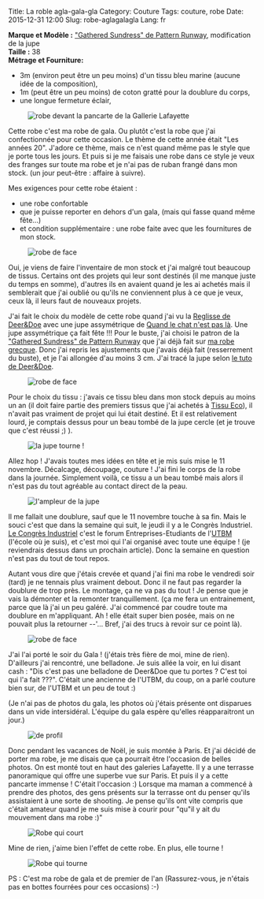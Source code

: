 Title: La roble agla-gala-gla
Category: Couture
Tags: couture, robe
Date: 2015-12-31 12:00
Slug: robe-aglagalagla
Lang: fr

**Marque et Modèle :** ["Gathered Sundress" de Pattern Runway](http://patternrunway.com/shop/gathered-sundress-pattern/), modification de la jupe<br>
**Taille :** 38 <br>
**Métrage et Fourniture:** <br>
- 3m (environ peut être un peu moins) d'un tissu bleu marine (aucune idée de la composition),<br>
- 1m (peut être un peu moins) de coton gratté pour la doublure du corps,<br>
- une longue fermeture éclair, <br>

<figure>
	<img src="images/robeaglaLafayette.JPG" alt="robe devant la pancarte de la Gallerie Lafayette">
</figure>


Cette robe c'est ma robe de gala. Ou plutôt c'est la robe que j'ai confectionnée pour cette occasion. 
Le thème de cette année était "Les années 20". J'adore ce thème, mais ce n'est quand même pas le style que je porte tous les jours. Et puis si je me faisais une robe dans ce style je veux des franges sur toute ma robe et je n'ai pas de ruban frangé dans mon stock. (un jour peut-être : affaire à suivre). 

Mes exigences pour cette robe étaient :<br>
- une robe confortable <br>
- que je puisse reporter en dehors d'un gala, (mais qui fasse quand même fête...) <br>
- et condition supplémentaire :  une robe faite avec que les fournitures de mon stock.<br>

<figure>
	<img src="images/robeagla1.JPG" alt="robe de face">
</figure>

Oui, je viens de faire l'inventaire de mon stock et j'ai malgré tout beaucoup de tissus. Certains ont des projets qui leur sont destinés (il me manque juste du temps en somme), d'autres ils en avaient quand je les ai achetés mais il semblerait que j'ai oublié ou qu'ils ne conviennent plus à ce que je veux, ceux là, il leurs faut de nouveaux projets. 

J'ai fait le choix du modèle de cette robe quand j'ai vu la [Reglisse de Deer&Doe](http://boutique.deer-and-doe.fr/robe-reglisse.html) avec une jupe assymétrique de [Quand le chat n'est pas là](http://lamiphoque.canalblog.com/archives/2015/11/11/32896153.html). Une jupe assymétrique ça fait fête !!! 
Pour le buste, j'ai choisi le patron de la ["Gathered Sundress" de Pattern Runway](http://patternrunway.com/shop/gathered-sundress-pattern/) que j'ai déjà fait sur [ma robe grecque](http://mllecarnot.org/robe-grecque.html). Donc j'ai repris les ajustements que j'avais déjà fait (resserrement du buste), et je l'ai allongée d'au moins 3 cm.
J'ai tracé la jupe selon [le tuto de Deer&Doe](http://blog.deer-and-doe.fr/2556-reglisse-sew-along-creer-une-jupe-asymetrique/).


<figure>
	<img src="images/robeaglaLafayette1.JPG" alt="robe de face">
</figure>

Pour le choix du tissu : j'avais ce tissu bleu dans mon stock depuis au moins un an (il doit faire partie des premiers tissus que j'ai achetés à [Tissu Eco](http://www.tissu-eco.com/)), il n'avait pas vraiment de projet qui lui était destiné. Et il est relativement lourd, je comptais dessus pour un beau tombé de la jupe cercle (et je trouve que c'est réussi ;) ).


<figure>
	<img src="images/robeaglaTourne0.JPG" alt="la jupe tourne !">
</figure>

Allez hop ! J'avais toutes mes idées en tête et je mis suis mise le 11 novembre. Décalcage, découpage, couture ! J'ai fini le corps de la robe dans la journée.
Simplement voilà, ce tissu a un beau tombé mais alors il n'est pas du tout agréable au contact direct de la peau. 

<figure>
	<img src="images/robeaglaAmpleur.JPG" alt="l'ampleur de la jupe">
</figure>

Il me fallait une doublure, sauf que le 11 novembre touche à sa fin. 
Mais le souci c'est que dans la semaine qui suit, le jeudi il y a le Congrès Industriel. [Le Congrès Industriel](https://ae.utbm.fr/congres/) c'est le forum Entreprises-Etudiants de l'[UTBM](https://www.utbm.fr/) (l'école où je suis), et c'est moi qui l'ai organisé avec toute une équipe ! (je reviendrais dessus dans un prochain article). Donc la semaine en question n'est pas du tout de tout repos. 

Autant vous dire que j'étais crevée et quand j'ai fini ma robe le vendredi soir (tard) je ne tennais plus vraiment debout. Donc il ne faut pas regarder la doublure de trop près. Le montage, ça ne va pas du tout ! Je pense que je vais la démonter et la remonter tranquillement. (ça me fera un entrainement, parce que là j'ai un peu galéré. J'ai commencé par coudre toute ma doublure en m'appliquant. Ah ! elle était super bien posée, mais on ne pouvait plus la retourner --'... Bref, j'ai des trucs à revoir sur ce point là).

<figure>
	<img src="images/robeaglaLafayette2.JPG" alt="robe de face">
</figure>

J'ai l'ai porté le soir du Gala ! (j'étais très fière de moi, mine de rien). 
D'ailleurs j'ai rencontré, une belladone. Je suis allée la voir, en lui disant cash : "Dis c'est pas une belladone de Deer&Doe que tu portes ? C'est toi qui l'a fait ???". C'était une ancienne de l'UTBM, du coup, on a parlé couture bien sur, de l'UTBM et un peu de tout :)

(Je n'ai pas de photos du gala, les photos où j'étais présente ont disparues dans un vide intersidéral. L'équipe du gala espère qu'elles réapparaitront un jour.)


<figure>
	<img src="images/robeaglaProfil.JPG" alt="de profil">
</figure>

Donc pendant les vacances de Noël, je suis montée à Paris. Et j'ai décidé de porter ma robe, je me disais que ça pourrait être l'occasion de belles photos. 
On est monté tout en haut des galeries Lafayette. Il y a une terrasse panoramique qui offre une superbe vue sur Paris. 
Et puis il y a cette pancarte immense ! C'était l'occasion :)
Lorsque ma maman a commencé à prendre des photos, des gens présents sur la terrasse ont du penser qu'ils assistaient à une sorte de shooting. Je pense qu'ils ont vite compris que c'était amateur quand je me suis mise à courir pour "qu"il y ait du mouvement dans ma robe :)"

<figure>
	<img src="images/robeaglaCours.JPG" alt="Robe qui court">
</figure>

Mine de rien, j'aime bien l'effet de cette robe. En plus, elle tourne ! 

<figure>
	<img src="images/robeaglaTourne.JPG" alt="Robe qui tourne">
</figure>

PS : C'est ma robe de gala et de premier de l'an (Rassurez-vous, je n'étais pas en bottes fourrées pour ces occasions) :-)


